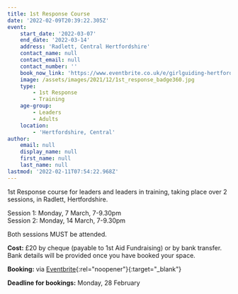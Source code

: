 ```yaml
---
title: 1st Response Course
date: '2022-02-09T20:39:22.305Z'
event:
    start_date: '2022-03-07'
    end_date: '2022-03-14'
    address: 'Radlett, Central Hertfordshire'
    contact_name: null
    contact_email: null
    contact_number: ''
    book_now_link: 'https://www.eventbrite.co.uk/e/girlguiding-hertfordshire-full-1st-response-course-2-x-25-hour-sessions-tickets-266647869957'
    image: /assets/images/2021/12/1st_response_badge360.jpg
    type:
        - 1st Response
        - Training
    age-group:
        - Leaders
        - Adults
    location:
        - 'Hertfordshire, Central'
author:
    email: null
    display_name: null
    first_name: null
    last_name: null
lastmod: '2022-02-11T07:54:22.968Z'
---
```


1st Response course for leaders and leaders in training, taking place over 2 sessions, in Radlett, Hertfordshire.

Session 1: Monday, 7 March, 7-9.30pm  
Session 2: Monday, 14 March, 7-9.30pm

Both sessions MUST be attended.

**Cost:** £20 by cheque (payable to 1st Aid Fundraising) or by bank transfer. Bank details will be provided once you have booked your space.

**Booking:** via [Eventbrite]({{page.event.book_now_link}}){:rel="noopener"}{:target="_blank"}

**Deadline for bookings:** Monday, 28 February
